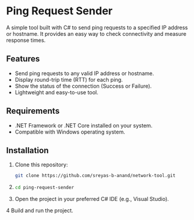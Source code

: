 # Ping Request Sender  

A simple tool built with C# to send ping requests to a specified IP address or hostname. It provides an easy way to check connectivity and measure response times.  

## Features  

- Send ping requests to any valid IP address or hostname.  
- Display round-trip time (RTT) for each ping.  
- Show the status of the connection (Success or Failure).  
- Lightweight and easy-to-use tool.  

## Requirements  

- .NET Framework or .NET Core installed on your system.  
- Compatible with Windows operating system.  

## Installation  

1. Clone this repository:  
   ```bash  
   git clone https://github.com/sreyas-b-anand/network-tool.git  
2. ```bash  
   cd ping-request-sender
3. Open the project in your preferred C# IDE (e.g., Visual Studio).

4 Build and run the project.
